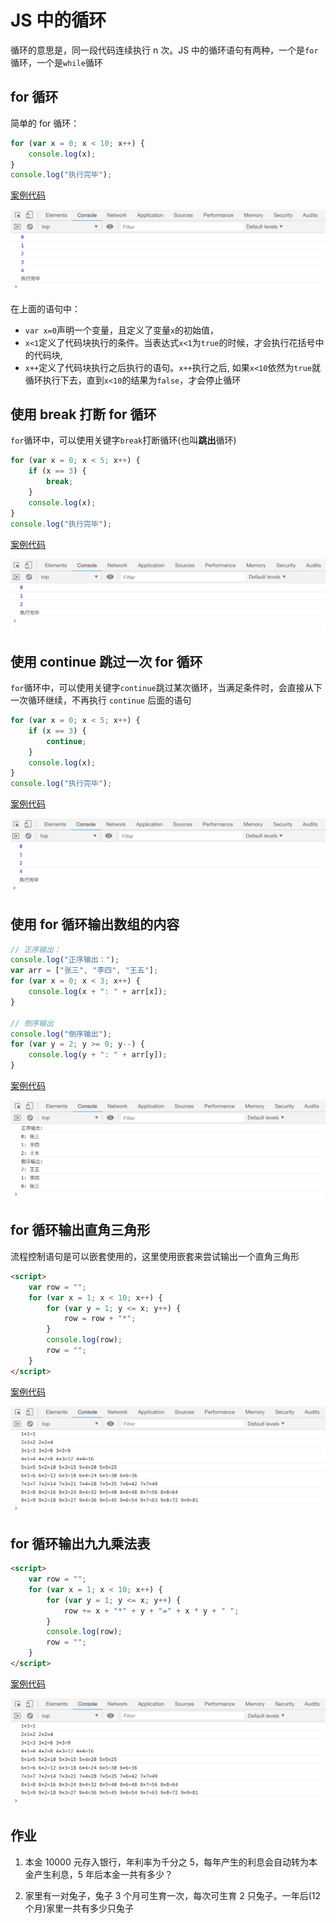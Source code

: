 # JS 中的循环

循环的意思是，同一段代码连续执行 n 次。JS 中的循环语句有两种，一个是`for`循环，一个是`while`循环

## for 循环

简单的 for 循环：

```js
for (var x = 0; x < 10; x++) {
    console.log(x);
}
console.log("执行完毕");
```

[案例代码](./demo/demo01.html)

![](./images/01.png)

在上面的语句中：

-   `var x=0`声明一个变量，且定义了变量`x`的初始值，
-   `x<1`定义了代码块执行的条件。当表达式`x<1`为`true`的时候，才会执行花括号中的代码块,
-   `x++`定义了代码块执行之后执行的语句。`x++`执行之后, 如果`x<10`依然为`true`就循环执行下去，直到`x<10`的结果为`false`，才会停止循环

## 使用 break 打断 for 循环

`for`循环中，可以使用关键字`break`打断循环(也叫**跳出**循环)

```js
for (var x = 0; x < 5; x++) {
    if (x == 3) {
        break;
    }
    console.log(x);
}
console.log("执行完毕");
```

[案例代码](./demo/demo02.html)

![](./images/02.png)

## 使用 continue 跳过一次 for 循环

`for`循环中，可以使用关键字`continue`跳过某次循环，当满足条件时，会直接从下一次循环继续，不再执行 `continue` 后面的语句

```js
for (var x = 0; x < 5; x++) {
    if (x == 3) {
        continue;
    }
    console.log(x);
}
console.log("执行完毕");
```

[案例代码](./demo/demo03.html)

![](./images/03.png)

## 使用 for 循环输出数组的内容

```js
// 正序输出：
console.log("正序输出：");
var arr = ["张三", "李四", "王五"];
for (var x = 0; x < 3; x++) {
    console.log(x + ": " + arr[x]);
}

// 倒序输出
console.log("倒序输出");
for (var y = 2; y >= 0; y--) {
    console.log(y + ": " + arr[y]);
}
```

[案例代码](./demo/demo04.html)

![](./images/04.png)

## for 循环输出直角三角形

流程控制语句是可以嵌套使用的，这里使用嵌套来尝试输出一个直角三角形

```html
<script>
    var row = "";
    for (var x = 1; x < 10; x++) {
        for (var y = 1; y <= x; y++) {
            row = row + "*";
        }
        console.log(row);
        row = "";
    }
</script>
```

[案例代码](./demo/demo06.html)

![](./images/06.png)

## for 循环输出九九乘法表

```html
<script>
    var row = "";
    for (var x = 1; x < 10; x++) {
        for (var y = 1; y <= x; y++) {
            row += x + "*" + y + "=" + x * y + " ";
        }
        console.log(row);
        row = "";
    }
</script>
```

[案例代码](./demo/demo06.html)

![](./images/06.png)

## 作业

1. 本金 10000 元存入银行，年利率为千分之 5，每年产生的利息会自动转为本金产生利息，5 年后本金一共有多少？

2. 家里有一对兔子，兔子 3 个月可生育一次，每次可生育 2 只兔子。一年后(12 个月)家里一共有多少只兔子
